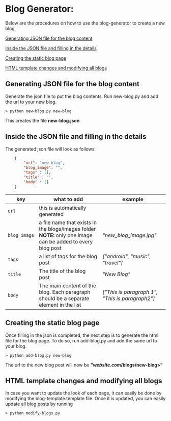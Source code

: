 # Blog Generator:

Below are the procedures on how to use the blog-generator to create a new blog

[Generating JSON file for the blog content](#generating-json-file-for-the-blog-content)

[Inside the JSON file and filling in the details](#inside-the-json-file-and-filling-in-the-details)

[Creating the static blog page](#creating-the-static-blog-page)

[HTML template changes and modifying all blogs](#html-template-changes-and-modifying-all-blogs)



## Generating JSON file for the blog content
Generate the json file to put the blog contents. Run new-blog.py and add the url to your new blog.
```
> python new-blog.py new-blog
```

This creates the file **new-blog.json**

## Inside the JSON file and filling in the details
The generated json file will look as follows:
```json
    {
        "url": "new-blog",
        "blog_image": "",
        "tags" : [],
        "title" : "",
        "body" : []    
    }
```
| key | what to add | example |
| --- | ----------- | ------- |
| `url` | this is automatically generated | |
| `blog_image`| a file name that exists in the blogs/images folder **NOTE:** only one image can be added to every blog post | _"new_blog_image.jpg"_
| `tags` | a list of tags for the blog post | _["android", "music", "travel"]_ |
| `title` | The title of the blog post | _"New Blog"_ |
| `body` | The main content of the blog. Each paragraph should be a separate element in the list | _["This is paragraph 1", "This is paragraph2"]_ 

## Creating the static blog page

Once filling in the json is completed, the next step is to generate the html file for the blog page. To do so, run add-blog.py and add the same url to your blog. 
```
> python add-blog.py new-blog
```

The url to the new blog post will now be **"_website.com_/blogs/new-blog>"**

## HTML template changes and modifying all blogs

In case you want to update the look of each page, it can easily be done by modifying the blog-template.template file. Once it is updated, you can easily update all blog posts by running
```
> python modify-blogs.py
```